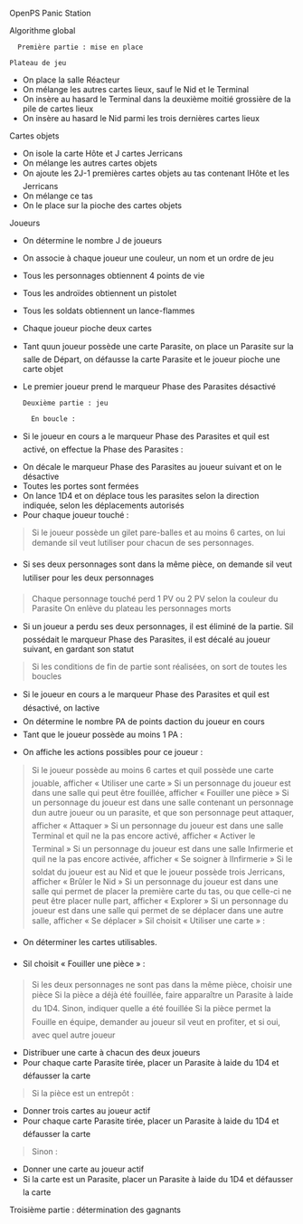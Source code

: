 OpenPS
Panic Station

Algorithme global

      Première partie : mise en place

    Plateau de jeu

* On place la salle Réacteur
* On mélange les autres cartes lieux, sauf le Nid et le Terminal
* On insère au hasard le Terminal dans la deuxième moitié grossière de la pile de cartes lieux
* On insère au hasard le Nid parmi les trois dernières cartes lieux

Cartes objets
* On isole la carte Hôte et J cartes Jerricans
* On mélange les autres cartes objets
* On ajoute les 2J-1 premières cartes objets au tas contenant lHôte et les Jerricans
* On mélange ce tas
* On le place sur la pioche des cartes objets

Joueurs

* On détermine le nombre J de joueurs
* On associe à chaque joueur une couleur, un nom et un ordre de jeu
* Tous les personnages obtiennent 4 points de vie
* Tous les androïdes obtiennent un pistolet
* Tous les soldats obtiennent un lance-flammes
* Chaque joueur pioche deux cartes
* Tant quun joueur possède une carte Parasite, on place un Parasite sur la salle de Départ, on défausse la carte Parasite et le joueur pioche une carte objet
* Le premier joueur prend le marqueur Phase des Parasites désactivé

      Deuxième partie : jeu

        En boucle :

* Si le joueur en cours a le marqueur Phase des Parasites et quil est activé, on effectue la Phase des Parasites :
- On décale le marqueur Phase des Parasites au joueur suivant et on le désactive
- Toutes les portes sont fermées
- On lance 1D4 et on déplace tous les parasites selon la direction indiquée, selon les déplacements autorisés
- Pour chaque joueur touché :
> Si le joueur possède un gilet pare-balles et au moins 6 cartes, on lui demande sil veut lutiliser pour chacun de ses personnages.
* Si ses deux personnages sont dans la même pièce, on demande sil veut lutiliser pour les deux personnages
> Chaque personnage touché perd 1 PV ou 2 PV selon la couleur du Parasite
> On enlève du plateau les personnages morts
* Si un joueur a perdu ses deux personnages, il est éliminé de la partie. Sil possédait le marqueur Phase des Parasites, il est décalé au joueur suivant, en gardant son statut
> Si les conditions de fin de partie sont réalisées, on sort de toutes les boucles
* Si le joueur en cours a le marqueur Phase des Parasites et quil est désactivé, on lactive
* On détermine le nombre PA de points daction du joueur en cours
* Tant que le joueur possède au moins 1 PA :
- On affiche les actions possibles pour ce joueur :
> Si le joueur possède au moins 6 cartes et quil possède une carte jouable, afficher « Utiliser une carte »
> Si un personnage du joueur est dans une salle qui peut être fouillée, afficher « Fouiller une pièce »
> Si un personnage du joueur est dans une salle contenant un personnage dun autre joueur ou un parasite, et que son personnage peut attaquer, afficher « Attaquer »
> Si un personnage du joueur est dans une salle Terminal et quil ne la pas encore activé, afficher « Activer le Terminal »
> Si un personnage du joueur est dans une salle Infirmerie et quil ne la pas encore activée, afficher « Se soigner à lInfirmerie »
> Si le soldat du joueur est au Nid et que le joueur possède trois Jerricans, afficher « Brûler le Nid »
> Si un personnage du joueur est dans une salle qui permet de placer la première carte du tas, ou que celle-ci ne peut être placer nulle part, afficher « Explorer »
> Si un personnage du joueur est dans une salle qui permet de se déplacer dans une autre salle, afficher « Se déplacer »
>  Sil choisit « Utiliser une carte » :
* On déterminer les cartes utilisables.

- Sil choisit « Fouiller une pièce » :
> Si les deux personnages ne sont pas dans la même pièce, choisir une pièce
> Si la pièce a déjà été fouillée, faire apparaître un Parasite à laide du 1D4. Sinon, indiquer quelle a été fouillée
> Si la pièce permet la Fouille en équipe, demander au joueur sil veut en profiter, et si oui, avec quel autre joueur
* Distribuer une carte à chacun des deux joueurs
* Pour chaque carte Parasite tirée, placer un Parasite à laide du 1D4 et défausser la carte
> Si la pièce est un entrepôt :
* Donner trois cartes au joueur actif
* Pour chaque carte Parasite tirée, placer un Parasite à laide du 1D4 et défausser la carte
> Sinon :
* Donner une carte au joueur actif
* Si la carte est un Parasite, placer un Parasite à laide du 1D4 et défausser la carte



Troisième partie : détermination des gagnants
